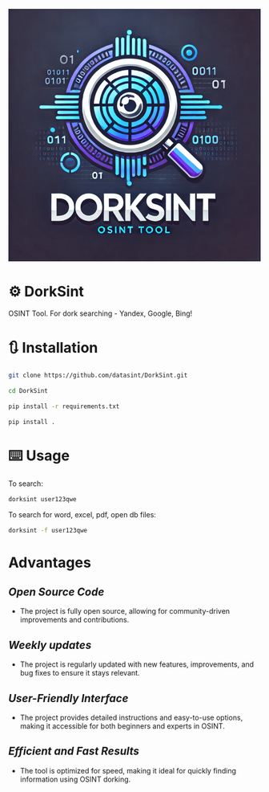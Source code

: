 ![Banner](Banner.png)


# ⚙️ DorkSint
OSINT Tool. For dork searching - Yandex, Google, Bing!


# 🔃 Installation

```bash
git clone https://github.com/datasint/DorkSint.git
```

```bash
cd DorkSint
```

```bash
pip install -r requirements.txt
```

```bash
pip install .
```

# ⌨️ Usage

To search:
```bash
dorksint user123qwe
```

To search for word, excel, pdf, open db files:
```bash
dorksint -f user123qwe
```


# Advantages

## *Open Source Code*
- The project is fully open source, allowing for community-driven improvements and contributions.


## *Weekly updates*
- The project is regularly updated with new features, improvements, and bug fixes to ensure it stays relevant.

## *User-Friendly Interface*
- The project provides detailed instructions and easy-to-use options, making it accessible for both beginners and experts in OSINT.

## *Efficient and Fast Results*
- The tool is optimized for speed, making it ideal for quickly finding information using OSINT dorking.
